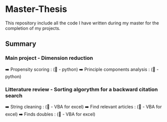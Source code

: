 # Master-Thesis
This repository include all the code I have written during my master for the completion of my projects.

## Summary
### Main project - Dimension reduction
➡️ Propensity scoring : (🐍 - python)
➡️ Principle components analysis : (🐍 - python)
### Litterature review - Sorting algorythm for a backward citation search
➡️ String cleaning : (💾 - VBA for excel) 
➡️ Find relevant articles : (💾 - VBA for excel)
➡️ Finds doubles :  (💾 - VBA for excel)
